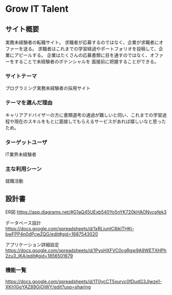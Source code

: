 # Grow IT Talent

## サイト概要
実務未経験者の転職サイト。
求職者が応募するのではなく、企業が求職者にオファーを送る。
求職者はこれまでの学習経過やポートフォリオを投稿して、企業にアピールする。
企業はたくさんの応募書類に目を通すのではなく、オファーをすることで未経験者のポテンシャルを
面接前に把握することができる。

### サイトテーマ
プログラミング実務未経験者の採用サイト

### テーマを選んだ理由
キャリアアドバイザーの方に書類選考の通過が難しいと伺い、これまでの学習過程や現在のスキルをもとに面接してもらえるサービスがあれば嬉しいなと思ったため。

### ターゲットユーザ
IT業界未経験者

### 主な利用シーン
就職活動

## 設計書
ER図
https://app.diagrams.net/#G1aQ45UExb540Yo5nYK720kHAONvcpfek3

データベース設計
https://docs.google.com/spreadsheets/d/1xRLjuntC8iklTHKj-bwFPP4n0dPcwZQG/edit#gid=1687543020

アプリケーション詳細設定
https://docs.google.com/spreadsheets/d/1PyoHXFVC0cgRgw9A9WETXHPh2zu3_IKA/edit#gid=1856501679

### 機能一覧
https://docs.google.com/spreadsheets/d/1T0ycCT5xuryc0fDudG3Jlwze1-XKh1GgYAZ89GjOiWY/edit?usp=sharing


  